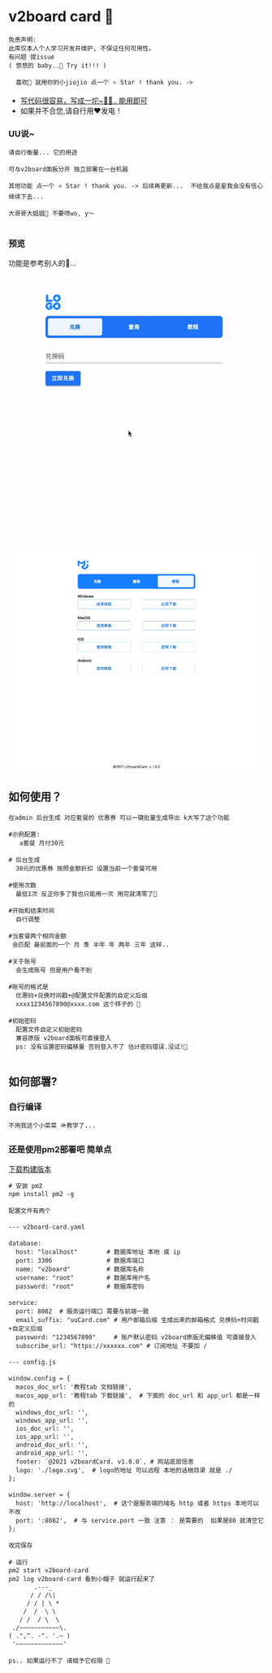 # v2board card 🍭

```
免责声明:
此库仅本人个人学习开发并维护, 不保证任何可用性。
有问题 提issue
( 悠悠的 baby..🌹 Try it!!! )

  喜欢🥰 就用你的小jiojio 点一个 ⭐️ Star ! thank you. ->
```

- [写代码很容易，写成一坨~😶‍🌫️.. 能用即可](https://github.com/trekhleb/state-of-the-art-shitcode)
- 如果并不合您,请自行用❤️发电！

### UU说~
```
请自行衡量... 它的用途

可与v2board面板分开 独立部署在一台机器

其他功能 点一个 ⭐️ Star ! thank you. -> 后续再更新...  不给我点星星我会没有信心继续下去...

大哥哥大姐姐🥱 不要喷wo, y～
```
#
### 预览
功能是参考别人的🥶...

![](image/v2board-card-v1.0.0.gif)

![](image/v2board-card-v1.0.0.png)

## 如何使用？
```shell
在admin 后台生成 对应套餐的 优惠券 可以一键批量生成导出 k大写了这个功能 

#示例配置:
   a套餐 月付30元 
   
# 后台生成 
  30元的优惠券 按照金额折扣 设置当前一个套餐可用
  
#使用次数
  最低1次 反正你多了我也只能用一次 用完就清零了🥶 
  
#开始和结束时间 
  自行调整
  
#当套餐两个相同金额 
 会匹配 最前面的一个 月 季 半年 年 两年 三年 这样..

#关于账号 
  会生成账号 但是用户看不到
  
#账号的格式是
  优惠码+兑换时间戳+@配置文件配置的自定义后缀 
  xxxx1234567890@xxxx.com 这个样子的 👗
  
#初始密码 
  配置文件自定义初始密码 
  兼容原版 v2board面板可直接登入 
  ps: 没有设置密码偏移量 否则登入不了 估计密码错误.没试!🥶
  
```


## 如何部署?

### 自行编译
```
不用我这个小菜菜 🪖教学了...
```

### 还是使用pm2部署吧 简单点
[下载构建版本](https://github.com/MiyaUU/v2board-card/releases)

```shell
# 安装 pm2 
npm install pm2 -g

配置文件有两个

--- v2board-card.yaml

database:
  host: "localhost"        # 数据库地址 本地 或 ip
  port: 3306               # 数据库端口
  name: "v2board"          # 数据库名称
  username: "root"         # 数据库用户名
  password: "root"         # 数据库密码

service:
  port: 8082  # 服务运行端口 需要与前端一致
  email_suffix: "uuCard.com" # 用户邮箱后缀 生成出来的邮箱格式 兑换码+时间戳+自定义后缀
  password: "1234567890"     # 账户默认密码 v2board原版无偏移值 可直接登入
  subscribe_url: "https://xxxxxx.com" # 订阅地址 不要加 /

--- config.js 

window.config = {
  macos_doc_url: '教程tab 文档链接',
  macos_app_url: '教程tab 下载链接',  # 下面的 doc_url 和 app_url 都是一样的 
  windows_doc_url: '',
  windows_app_url: '',
  ios_doc_url: '',
  ios_app_url: '',
  android_doc_url: '',
  android_app_url: '',
  footer: `@2021 v2boardCard. v1.0.0`, # 网站底部信息
  logo: './logo.svg',  # logo的地址 可以远程 本地的话根目录 就是 ./ 
};

window.server = {
  host: 'http://localhost',  # 这个是服务端的域名 http 或者 https 本地可以不改
  port: ':8082',  # 与 service.port 一致 注意 ： 是需要的  如果是80 就清空它 
};

改完保存

# 运行
pm2 start v2board-card
pm2 log v2board-card 看到小帽子 就运行起来了
       .---_
      / / /\|
     / / | \ *
    /  /  \ \
   / /  / \  \
 ./~~~~~~~~~~~\.
( .",^. -". '.~ )
 '~~~~~~~~~~~~~'  

ps.. 如果运行不了 请赋予它权限 🍭

```
